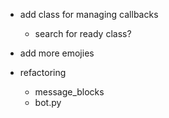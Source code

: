 - add class for managing callbacks
    - search for ready class?
- add more emojies

- refactoring
    - message_blocks
    - bot.py
